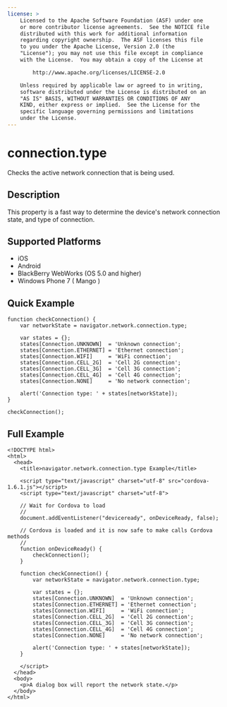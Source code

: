 ```yaml
---
license: >
    Licensed to the Apache Software Foundation (ASF) under one
    or more contributor license agreements.  See the NOTICE file
    distributed with this work for additional information
    regarding copyright ownership.  The ASF licenses this file
    to you under the Apache License, Version 2.0 (the
    "License"); you may not use this file except in compliance
    with the License.  You may obtain a copy of the License at

        http://www.apache.org/licenses/LICENSE-2.0

    Unless required by applicable law or agreed to in writing,
    software distributed under the License is distributed on an
    "AS IS" BASIS, WITHOUT WARRANTIES OR CONDITIONS OF ANY
    KIND, either express or implied.  See the License for the
    specific language governing permissions and limitations
    under the License.
---
```


connection.type
===================

Checks the active network connection that is being used.

Description
-----------

This property is a fast way to determine the device's network connection state, and type of connection.


Supported Platforms
-------------------

- iOS
- Android
- BlackBerry WebWorks (OS 5.0 and higher)
- Windows Phone 7 ( Mango )

Quick Example
-------------

    function checkConnection() {
        var networkState = navigator.network.connection.type;
        
        var states = {};
        states[Connection.UNKNOWN]	= 'Unknown connection';
        states[Connection.ETHERNET]	= 'Ethernet connection';
        states[Connection.WIFI]   	= 'WiFi connection';
        states[Connection.CELL_2G]	= 'Cell 2G connection';
        states[Connection.CELL_3G]	= 'Cell 3G connection';
        states[Connection.CELL_4G]	= 'Cell 4G connection';
        states[Connection.NONE]   	= 'No network connection';
    
        alert('Connection type: ' + states[networkState]);
    }
    
    checkConnection();


Full Example
------------

    <!DOCTYPE html>
    <html>
      <head>
        <title>navigator.network.connection.type Example</title>
        
        <script type="text/javascript" charset="utf-8" src="cordova-1.6.1.js"></script>
        <script type="text/javascript" charset="utf-8">
            
        // Wait for Cordova to load
        // 
        document.addEventListener("deviceready", onDeviceReady, false);
        
        // Cordova is loaded and it is now safe to make calls Cordova methods
        //
        function onDeviceReady() {
            checkConnection();
        }
        
	    function checkConnection() {
	        var networkState = navigator.network.connection.type;

	        var states = {};
	        states[Connection.UNKNOWN]	= 'Unknown connection';
	        states[Connection.ETHERNET]	= 'Ethernet connection';
	        states[Connection.WIFI]   	= 'WiFi connection';
	        states[Connection.CELL_2G]	= 'Cell 2G connection';
	        states[Connection.CELL_3G]	= 'Cell 3G connection';
	        states[Connection.CELL_4G]	= 'Cell 4G connection';
	        states[Connection.NONE]   	= 'No network connection';

	        alert('Connection type: ' + states[networkState]);
	    }
        
        </script>
      </head>
      <body>
        <p>A dialog box will report the network state.</p>
      </body>
    </html>
